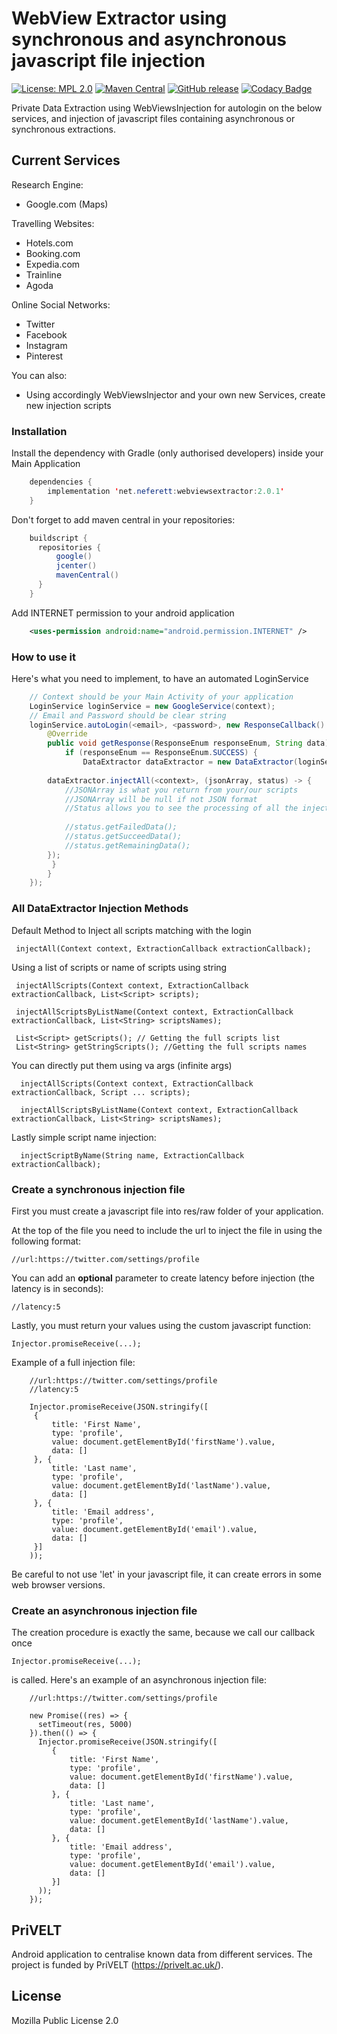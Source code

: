 
# WebView Extractor using synchronous and asynchronous javascript file injection  
[![License: MPL 2.0](https://img.shields.io/badge/License-MPL%202.0-brightgreen.svg)](https://opensource.org/licenses/MPL-2.0)
[![Maven Central](https://maven-badges.herokuapp.com/maven-central/net.neferett/webviewsextractor/badge.svg?style=plastic)](https://maven-badges.herokuapp.com/maven-central/net.neferett/webviewsextractor)
[![GitHub release](https://img.shields.io/github/release/jordanbonaldi/WebViewsExtractor.svg)](https://GitHub.com/jordanbonaldi/WebViewsExtractor/releases/)
[![Codacy Badge](https://api.codacy.com/project/badge/Grade/630fedd6604245eba2b41552e5180fa9)](https://www.codacy.com/manual/jordanbonaldi/WebViewsExtractor?utm_source=github.com&amp;utm_medium=referral&amp;utm_content=jordanbonaldi/WebViewsExtractor&amp;utm_campaign=Badge_Grade)

Private Data Extraction using WebViewsInjection for autologin on the below services, and injection of javascript files containing asynchronous or synchronous extractions.

## Current Services

Research Engine:
- Google.com (Maps)

Travelling Websites:
- Hotels.com
- Booking.com
- Expedia.com
- Trainline
- Agoda

Online Social Networks:
- Twitter
- Facebook
- Instagram
- Pinterest

You can also:
- Using accordingly WebViewsInjector and your own new Services, create new injection scripts
  
### Installation

Install the dependency with Gradle (only authorised developers) inside your Main Application
```java
    dependencies {
        implementation 'net.neferett:webviewsextractor:2.0.1'
    }
```
Don't forget to add maven central in your repositories:
```groovy
    buildscript {
      repositories {
          google()
          jcenter()
          mavenCentral()
      }
    }
```
Add INTERNET permission to your android application
```xml
    <uses-permission android:name="android.permission.INTERNET" />
```

### How to use it

Here's what you need to implement, to have an automated LoginService
```java
    // Context should be your Main Activity of your application
    LoginService loginService = new GoogleService(context);
    // Email and Password should be clear string
    loginService.autoLogin(<email>, <password>, new ResponseCallback() {
        @Override
        public void getResponse(ResponseEnum responseEnum, String data) {
            if (responseEnum == ResponseEnum.SUCCESS) {
                DataExtractor dataExtractor = new DataExtractor(loginService);  
  
		dataExtractor.injectAll(<context>, (jsonArray, status) -> {
		    //JSONArray is what you return from your/our scripts
		    //JSONArray will be null if not JSON format
		    //Status allows you to see the processing of all the injection files
		    
			//status.getFailedData();  
			//status.getSucceedData();  
			//status.getRemainingData();
		});
	     }
        }
    });
```

### All DataExtractor Injection Methods
Default Method to Inject all scripts matching with the login
```
 injectAll(Context context, ExtractionCallback extractionCallback);
```
Using a list of scripts or name of scripts using string
```
 injectAllScripts(Context context, ExtractionCallback extractionCallback, List<Script> scripts);
 
 injectAllScriptsByListName(Context context, ExtractionCallback extractionCallback, List<String> scriptsNames);
 
 List<Script> getScripts(); // Getting the full scripts list
 List<String> getStringScripts(); //Getting the full scripts names 
```
You can directly put them using va args (infinite args)
```
  injectAllScripts(Context context, ExtractionCallback extractionCallback, Script ... scripts);
  
  injectAllScriptsByListName(Context context, ExtractionCallback extractionCallback, List<String> scriptsNames);
```
Lastly simple script name injection:
```
  injectScriptByName(String name, ExtractionCallback extractionCallback);
```
### Create a synchronous injection file

First you must create a javascript file into res/raw folder of your application.

At the top of the file you need to include the url to inject the file in using the following format:
```
//url:https://twitter.com/settings/profile
```
You can add an __optional__ parameter to create latency before injection (the latency is in seconds):
```
//latency:5
```
Lastly, you must return your values using the custom javascript function:
```
Injector.promiseReceive(...);
```

Example of a full injection file:
```
	//url:https://twitter.com/settings/profile  
	//latency:5  
	
	Injector.promiseReceive(JSON.stringify([  
	 {  
		 title: 'First Name',  
		 type: 'profile',  
		 value: document.getElementById('firstName').value,  
		 data: []  
	 }, {  
		 title: 'Last name',  
		 type: 'profile',  
		 value: document.getElementById('lastName').value,  
		 data: []  
	 }, {  
		 title: 'Email address',  
		 type: 'profile',  
		 value: document.getElementById('email').value,  
		 data: []  
	 }]
	));
```
Be careful to not use 'let' in your javascript file, it can create errors in some web browser versions.

### Create an asynchronous injection file

The creation procedure is exactly the same, because we call our callback once
```
Injector.promiseReceive(...);
```
is called. Here's an example of an asynchronous injection file:
```
	//url:https://twitter.com/settings/profile  
	
	new Promise((res) => {  
	  setTimeout(res, 5000)  
	}).then(() => {  
	  Injector.promiseReceive(JSON.stringify([  
		 {  
			 title: 'First Name',  
			 type: 'profile',  
			 value: document.getElementById('firstName').value,  
			 data: []  
		 }, {  
			 title: 'Last name',  
			 type: 'profile',  
			 value: document.getElementById('lastName').value,  
			 data: []  
		 }, {  
			 title: 'Email address',  
			 type: 'profile',  
			 value: document.getElementById('email').value,  
			 data: []  
		 }]
	  ));
	});

```
PriVELT
----

Android application to centralise known data from different services.
The project is funded by PriVELT (https://privelt.ac.uk/).

License
----

Mozilla Public License 2.0
